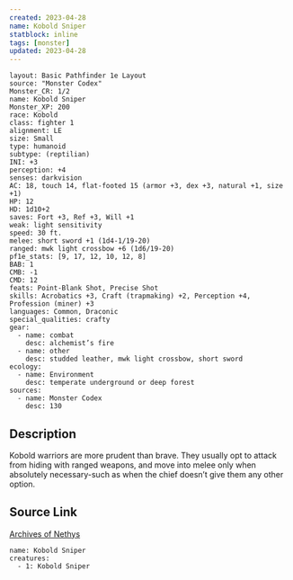 ```yaml
---
created: 2023-04-28
name: Kobold Sniper
statblock: inline
tags: [monster]
updated: 2023-04-28
---
```

```statblock
layout: Basic Pathfinder 1e Layout
source: "Monster Codex"
Monster_CR: 1/2
name: Kobold Sniper
Monster_XP: 200
race: Kobold
class: fighter 1
alignment: LE
size: Small
type: humanoid
subtype: (reptilian)
INI: +3
perception: +4
senses: darkvision
AC: 18, touch 14, flat-footed 15 (armor +3, dex +3, natural +1, size +1)
HP: 12
HD: 1d10+2
saves: Fort +3, Ref +3, Will +1
weak: light sensitivity
speed: 30 ft.
melee: short sword +1 (1d4-1/19-20)
ranged: mwk light crossbow +6 (1d6/19-20)
pf1e_stats: [9, 17, 12, 10, 12, 8]
BAB: 1
CMB: -1
CMD: 12
feats: Point-Blank Shot, Precise Shot
skills: Acrobatics +3, Craft (trapmaking) +2, Perception +4, Profession (miner) +3
languages: Common, Draconic
special_qualities: crafty
gear:
  - name: combat
    desc: alchemist’s fire
  - name: other
    desc: studded leather, mwk light crossbow, short sword
ecology:
  - name: Environment
    desc: temperate underground or deep forest
sources:
  - name: Monster Codex
    desc: 130
```
## Description
Kobold warriors are more prudent than brave. They usually opt to attack from hiding with ranged weapons, and move into melee only when absolutely necessary-such as when the chief doesn’t give them any other option.
## Source Link
[Archives of Nethys](https://aonprd.com/MonsterDisplay.aspx?ItemName=Kobold%20Sniper)
```encounter-table
name: Kobold Sniper
creatures:
  - 1: Kobold Sniper
```
